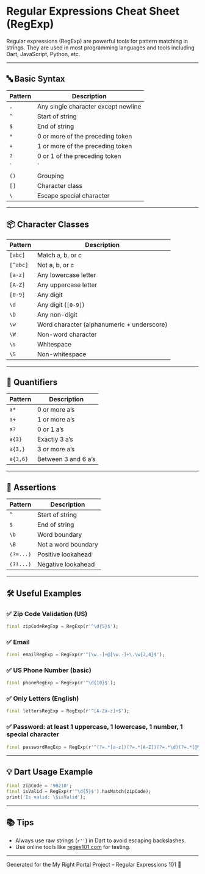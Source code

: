 
# Regular Expressions Cheat Sheet (RegExp)

Regular expressions (RegExp) are powerful tools for pattern matching in strings. They are used in most programming languages and tools including Dart, JavaScript, Python, etc.

---

## 🔤 Basic Syntax

| Pattern | Description |
|---------|-------------|
| `.`     | Any single character except newline |
| `^`     | Start of string |
| `$`     | End of string |
| `*`     | 0 or more of the preceding token |
| `+`     | 1 or more of the preceding token |
| `?`     | 0 or 1 of the preceding token |
| `|`     | Alternation (logical OR) |
| `()`    | Grouping |
| `[]`    | Character class |
| `\`    | Escape special character |

---

## 📦 Character Classes

| Pattern | Description |
|---------|-------------|
| `[abc]` | Match a, b, or c |
| `[^abc]`| Not a, b, or c |
| `[a-z]` | Any lowercase letter |
| `[A-Z]` | Any uppercase letter |
| `[0-9]` | Any digit |
| `\d`   | Any digit (`[0-9]`) |
| `\D`   | Any non-digit |
| `\w`   | Word character (alphanumeric + underscore) |
| `\W`   | Non-word character |
| `\s`   | Whitespace |
| `\S`   | Non-whitespace |

---

## 🧮 Quantifiers

| Pattern | Description |
|---------|-------------|
| `a*`    | 0 or more a’s |
| `a+`    | 1 or more a’s |
| `a?`    | 0 or 1 a’s |
| `a{3}`  | Exactly 3 a’s |
| `a{3,}` | 3 or more a’s |
| `a{3,6}`| Between 3 and 6 a’s |

---

## 🧠 Assertions

| Pattern | Description |
|---------|-------------|
| `^`     | Start of string |
| `$`     | End of string |
| `\b`   | Word boundary |
| `\B`   | Not a word boundary |
| `(?=...)` | Positive lookahead |
| `(?!...)` | Negative lookahead |

---

## 🛠️ Useful Examples

### ✅ Zip Code Validation (US)
```dart
final zipCodeRegExp = RegExp(r'^\d{5}$');
```

### ✅ Email
```dart
final emailRegExp = RegExp(r'^[\w.-]+@[\w.-]+\.\w{2,4}$');
```

### ✅ US Phone Number (basic)
```dart
final phoneRegExp = RegExp(r'^\d{10}$');
```

### ✅ Only Letters (English)
```dart
final lettersRegExp = RegExp(r'^[A-Za-z]+$');
```

### ✅ Password: at least 1 uppercase, 1 lowercase, 1 number, 1 special character
```dart
final passwordRegExp = RegExp(r'^(?=.*[a-z])(?=.*[A-Z])(?=.*\d)(?=.*[@\$!%*?&])[A-Za-z\d@\$!%*?&]{6,}$');
```

---

## 💡 Dart Usage Example

```dart
final zipCode = '90210';
final isValid = RegExp(r'^\d{5}$').hasMatch(zipCode);
print('Is valid: \$isValid');
```

---

## 📚 Tips

- Always use raw strings (`r''`) in Dart to avoid escaping backslashes.
- Use online tools like [regex101.com](https://regex101.com) for testing.

---

Generated for the My Right Portal Project – Regular Expressions 101 📘

